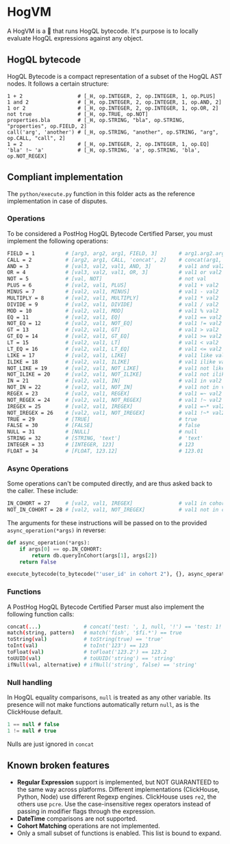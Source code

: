 # HogVM

A HogVM is a 🦔 that runs HogQL bytecode. It's purpose is to locally evaluate HogQL expressions against any object.

## HogQL bytecode

HogQL Bytecode is a compact representation of a subset of the HogQL AST nodes. It follows a certain structure:

```
1 + 2                  # [_H, op.INTEGER, 2, op.INTEGER, 1, op.PLUS]
1 and 2                # [_H, op.INTEGER, 2, op.INTEGER, 1, op.AND, 2]
1 or 2                 # [_H, op.INTEGER, 2, op.INTEGER, 1, op.OR, 2]
not true               # [_H, op.TRUE, op.NOT]
properties.bla         # [_H, op.STRING, "bla", op.STRING, "properties", op.FIELD, 2]
call('arg', 'another') # [_H, op.STRING, "another", op.STRING, "arg", op.CALL, "call", 2]
1 = 2                  # [_H, op.INTEGER, 2, op.INTEGER, 1, op.EQ]
'bla' !~ 'a'           # [_H, op.STRING, 'a', op.STRING, 'bla', op.NOT_REGEX]
```

## Compliant implementation

The `python/execute.py` function in this folder acts as the reference implementation in case of disputes.

### Operations

To be considered a PostHog HogQL Bytecode Certified Parser, you must implement the following operations:

```bash
FIELD = 1          # [arg3, arg2, arg1, FIELD, 3]       # arg1.arg2.arg3
CALL = 2           # [arg2, arg1, CALL, 'concat', 2]    # concat(arg1, arg2)
AND = 3            # [val3, val2, val1, AND, 3]         # val1 and val2 and val3
OR = 4             # [val3, val2, val1, OR, 3]          # val1 or val2 or val3
NOT = 5            # [val, NOT]                         # not val
PLUS = 6           # [val2, val1, PLUS]                 # val1 + val2
MINUS = 7          # [val2, val1, MINUS]                # val1 - val2
MULTIPLY = 8       # [val2, val1, MULTIPLY]             # val1 * val2
DIVIDE = 9         # [val2, val1, DIVIDE]               # val1 / val2
MOD = 10           # [val2, val1, MOD]                  # val1 % val2
EQ = 11            # [val2, val1, EQ]                   # val1 == val2
NOT_EQ = 12        # [val2, val1, NOT_EQ]               # val1 != val2
GT = 13            # [val2, val1, GT]                   # val1 > val2
GT_EQ = 14         # [val2, val1, GT_EQ]                # val1 >= val2
LT = 15            # [val2, val1, LT]                   # val1 < val2
LT_EQ = 16         # [val2, val1, LT_EQ]                # val1 <= val2
LIKE = 17          # [val2, val1, LIKE]                 # val1 like val2
ILIKE = 18         # [val2, val1, ILIKE]                # val1 ilike val2
NOT_LIKE = 19      # [val2, val1, NOT_LIKE]             # val1 not like val2
NOT_ILIKE = 20     # [val2, val1, NOT_ILIKE]            # val1 not ilike val2
IN = 21            # [val2, val1, IN]                   # val1 in val2
NOT_IN = 22        # [val2, val1, NOT_IN]               # val1 not in val2
REGEX = 23         # [val2, val1, REGEX]                # val1 =~ val2
NOT_REGEX = 24     # [val2, val1, NOT_REGEX]            # val1 !~ val2
IREGEX = 25        # [val2, val1, IREGEX]               # val1 =~* val2
NOT_IREGEX = 26    # [val2, val1, NOT_IREGEX]           # val1 !~* val2
TRUE = 29          # [TRUE]                             # true
FALSE = 30         # [FALSE]                            # false
NULL = 31          # [NULL]                             # null
STRING = 32        # [STRING, 'text']                   # 'text'
INTEGER = 33       # [INTEGER, 123]                     # 123
FLOAT = 34         # [FLOAT, 123.12]                    # 123.01
```

### Async Operations

Some operations can't be computed directly, and are thus asked back to the caller. These include:

```bash
IN_COHORT = 27     # [val2, val1, IREGEX]               # val1 in cohort val2
NOT_IN_COHORT = 28 # [val2, val1, NOT_IREGEX]           # val1 not in cohort val2
```

The arguments for these instructions will be passed on to the provided `async_operation(*args)` in reverse:

```python
def async_operation(*args):
    if args[0] == op.IN_COHORT:
        return db.queryInCohort(args[1], args[2])
    return False

execute_bytecode(to_bytecode("'user_id' in cohort 2"), {}, async_operation).result
```

### Functions

A PostHog HogQL Bytecode Certified Parser must also implement the following function calls:

```bash
concat(...)              # concat('test: ', 1, null, '!') == 'test: 1!'
match(string, pattern)   # match('fish', '$fi.*') == true
toString(val)            # toString(true) == 'true'
toInt(val)               # toInt('123') == 123
toFloat(val)             # toFloat('123.2') == 123.2
toUUID(val)              # toUUID('string') == 'string'
ifNull(val, alternative) # ifNull('string', false) == 'string'
```

### Null handling

In HogQL equality comparisons, `null` is treated as any other variable. Its presence will not make functions automatically return `null`, as is the ClickHouse default.

```sql
1 == null # false
1 != null # true
```

Nulls are just ignored in `concat`


## Known broken features

- **Regular Expression** support is implemented, but NOT GUARANTEED to the same way across platforms. Different implementations (ClickHouse, Python, Node) use different Regexp engines. ClickHouse uses `re2`, the others use `pcre`. Use the case-insensitive regex operators instead of passing in modifier flags through the expression.
- **DateTime** comparisons are not supported.
- **Cohort Matching** operations are not implemented.
- Only a small subset of functions is enabled. This list is bound to expand.
